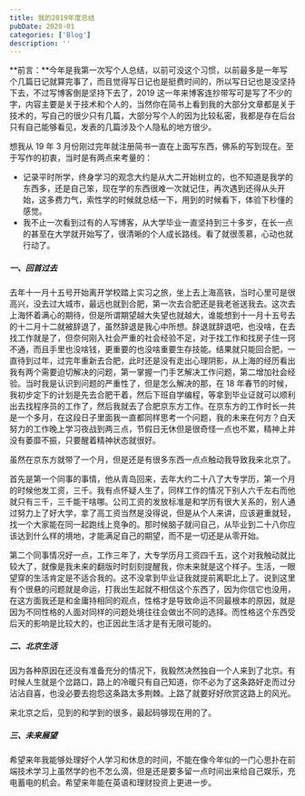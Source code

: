 ```yaml
---
title: 我的2019年度总结
pubDate: 2020-01
categories: ['Blog']
description: ''
---
```


**前言：**今年是我第一次写个人总结，以前可没这个习惯，以前最多是一年写个几篇日记就算完事了，而且觉得写日记也是挺费时间的，所以写日记也是没坚持下去，不过写博客倒是坚持下去了，2019 这一年来博客连抄带写可是写了不少的字，内容主要是关于技术和个人的，当然你在简书上看到我的大部分文章都是关于技术的，写自己的很少只有几篇，大部分写个人的因为比较私密，我都是存在后台只有自己能够看见，发表的几篇涉及个人隐私的地方很少。

想我从 19 年 3 月份刚过完年就注册简书一直在上面写东西，佛系的写到现在。至于写作的初衷，当时是有两点来考量的：

- 记录平时所学，终身学习的观念大约是从大二开始树立的，也不知道是我学的东西多，还是自己笨，现在学的东西很难一次就记住，再次遇到还得从头开始，这多费力气，索性学的时候就总结一下，用到的时候看下，体验下秒懂的感觉。
- 我不止一次看到过有的人写博客，从大学毕业一直坚持到三十多岁，在长一点的甚至在大学就开始写了，很清晰的个人成长路线。看了就很羡慕，心动也就行动了。

##### 一、回首过去

去年十一月十五号开始离开学校踏上实习之旅，坐上去上海高铁，当时心里可是很高兴，没去过大城市，最远也就到合肥，第一次去合肥还是我老爸送我去。这次去上海怀着满心的期待，但是所谓期望越大失望也就越大，谁能想到十一月十五号去的十二月十二就被辞退了，虽然辞退是我心中所想。辞退就辞退吧，也没啥，在去找工作就是了，但奈何刚入社会严重的社会经验不足，对于找工作和找房子住一窍不通，而且手里也没啥钱，更重要的也没啥重要生存技能。结果就只能回合肥，一直待到过年，过完年重新去合肥，此时还是没有走出心理阴影，从上海的经历看出我有两个需要迫切解决的问题，第一掌握一门手艺解决工作问题，第二增加社会经验。当时我是认识到问题的严重性了，但是怎么解决的那，在 18 年春节的时候，我初步定下的计划是先去合肥干着，然后下班自学编程，等拿到毕业证就可以顺利出去找程序员的工作了，然后我就去了合肥京东方工作。在京东方的工作时长一共是一个多月，在这段日子里面我一直都同样思考一个问题，我的未来在何方？白天努力的工作晚上学习夜战到两三点，节假日无休但是很奇怪一点也不累，精神上并没有萎靡不振，只要醒着精神状态就很好。

虽然在京东方就带了一个月，但是还是有很多东西一点点触动我导致我来北京了。

首先是第一个同事的事情，他从青岛回来，去年大约二十八了大专学历，第一个月的时候他发工资，三千。我有点怀疑人生了，同样工作的情况下别人六千左右而他就只有三千，三千能干啥哪。公司工资的发放标准是和学历有很大关系的，别人通过努力上了好大学，拿了高工资当然是没得说，但是从个人来讲，应该避重就轻，找一个大家能在同一起跑线上竞争的。那时候脑子就问自己，从毕业到二十八你应该达到什么样的境地，才能满足自己的期望，而不是一切还是从零开始。

第二个同事情况好一点，工作三年了，大专学历月工资四千五，这个对我触动就比较大了，就像是我未来的翻版时时刻刻提醒我，你未来就是这个样子。生活，一眼望穿的生活肯定是不适合我的。这不没拿到毕业证我就提前离职北上了。说到这里有个很悬的问题就是命运，打我出生起就不相信这个东西了，因为你信它也没用，在这方面我还是和金庸持相同的观点，性格才是导致命运不同最根本的原因，就是因为不同性格的人面对同样的问题处境往往会做出不同的选择。而性格这个东西受后天的影响是比较大的，也正因此生活才是有无限可能的。

##### 二、北京生活

因为各种原因在还没有准备充分的情况下，我毅然决然独自一个人来到了北京。有时候人生就是个岔路口，路上的冷暖只有自己知道，你不必为了这条路好走而过分沾沾自喜，也没必要去抱怨这条路太多荆棘。上路了就要好好欣赏这路上的风光。

来北京之后，见到的和学到的很多，最起码够现在用的了。

##### 三、未来展望

希望来年我能够处理好个人学习和休息的时间，不能在像今年似的一门心思扑在前端技术学习上虽然学的也不怎么滴，但是还是要多留一点时间出来给自己娱乐，充电蓄电的机会。希望来年能在英语和理财投资上更进一步。
